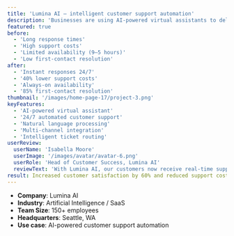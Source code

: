 ```yaml
---
title: 'Lumina AI – intelligent customer support automation'
description: 'Businesses are using AI-powered virtual assistants to deliver instant, personalized customer support, reduce wait times, and improve overall satisfaction.'
featured: true
before:
  - 'Long response times'
  - 'High support costs'
  - 'Limited availability (9–5 hours)'
  - 'Low first-contact resolution'
after:
  - 'Instant responses 24/7'
  - '40% lower support costs'
  - 'Always-on availability'
  - '85% first-contact resolution'
thumbnail: '/images/home-page-17/project-3.png'
keyFeatures:
  - 'AI-powered virtual assistant'
  - '24/7 automated customer support'
  - 'Natural language processing'
  - 'Multi-channel integration'
  - 'Intelligent ticket routing'
userReview:
  userName: 'Isabella Moore'
  userImage: '/images/avatar/avatar-6.png'
  userRole: 'Head of Customer Success, Lumina AI'
  reviewText: 'With Lumina AI, our customers now receive real-time support anytime they need it. Costs have dropped, satisfaction has soared, and our team can focus on complex issues.'
result: Increased customer satisfaction by 60% and reduced support costs by 40%
---
```


- **Company**: Lumina AI
- **Industry**: Artificial Intelligence / SaaS
- **Team Size**: 150+ employees
- **Headquarters**: Seattle, WA
- **Use case**: AI-powered customer support automation
